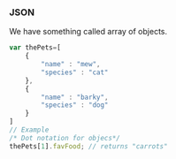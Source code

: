 ### JSON

We have something called array of objects.

```javascript
var thePets=[
    {
        "name" : "mew",
        "species" : "cat"
    },
    {
        "name" : "barky",
        "species" : "dog"
    }
]
// Example 
/* Dot notation for objecs*/
thePets[1].favFood; // returns "carrots"
```

